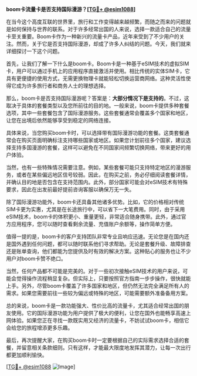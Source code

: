 **boom卡流量卡是否支持国际漫游？[[TG💪+ @esim1088](https://t.me/s/esim1088)]**

在当今这个高度互联的世界里，旅行和工作变得越来越频繁，而随之而来的问题就是如何保持与世界的联系。对于许多经常出国的人来说，选择一款适合自己的流量卡至关重要。Boom卡作为一种新兴的流量卡产品，近年来受到了不少用户的关注。然而，关于它是否支持国际漫游，却成了许多人纠结的问题。今天，我们就来详细探讨一下这个问题。

首先，让我们了解一下什么是boom卡。Boom卡是一种基于eSIM技术的虚拟SIM卡，用户可以通过手机上的应用程序直接激活并使用。相比传统的实体SIM卡，它具有更便捷的使用方式，无需更换物理卡就能轻松切换运营商网络。这种灵活性使得它成为许多旅行者和商务人士的理想选择。

那么，boom卡是否支持国际漫游呢？答案是：**大部分情况下是支持的**。不过，这取决于具体的套餐类型以及您所前往的目的地。一般来说，boom卡提供多种套餐选项，其中一些套餐包含了国际漫游服务。这些套餐通常会覆盖多个国家和地区，让您在出境后依然能够享受到稳定的网络连接。

具体来说，当您购买boom卡时，可以选择带有国际漫游功能的套餐。这类套餐通常会在购买页面明确标注支持哪些国家或地区。如果您计划前往多个国家，建议选择支持多国漫游的套餐，这样可以避免在不同国家间频繁切换网络，带来更好的用户体验。

当然，也有一些特殊情况需要注意。例如，某些套餐可能只支持特定地区的漫游服务，或者在某些偏远地区信号较弱。因此，在购买之前，务必仔细阅读套餐详情，并确认目的地是否包含在支持范围内。此外，部分国家可能会对eSIM技术有特殊要求，因此在出发前最好提前咨询客服以确保万无一失。

除了国际漫游功能外，boom卡还具备其他诸多优势。比如，它的价格相对传统SIM卡更为实惠，尤其是在长途旅行中，可以省下一大笔费用。同时，由于采用eSIM技术，boom卡的体积更小、重量更轻，非常适合随身携带。此外，通过官方应用程序，您可以随时查看剩余流量、充值账户余额等，操作简单方便。

值得一提的是，boom卡的客户支持团队非常专业且响应迅速。无论您是在国内还是国外遇到任何问题，都可以随时联系他们寻求帮助。无论是套餐升级、故障排查还是账单查询，他们都能为您提供及时有效的解决方案。这种贴心的服务也让不少用户对boom卡赞不绝口。

当然，任何产品都不可能是完美的。对于一些初次接触eSIM技术的用户来说，可能会觉得操作流程稍显复杂。但实际上，只要按照官方指南一步步操作，很快就能上手。另外，尽管boom卡覆盖了许多国家和地区，但仍然无法完全满足所有人的需求。如果您需要前往一些较为偏远或特殊的地区，可能需要额外准备备用方案。

总的来说，boom卡是一款功能强大、性价比高的流量卡，尤其适合经常出国的朋友使用。它的国际漫游功能为用户提供了极大的便利，让您在国外也能畅享高速上网体验。如果您正在寻找一款既实用又经济的流量卡，不妨试试boom卡，相信它会给您的旅程增添更多乐趣。

最后，再次提醒大家，在购买boom卡时一定要根据自己的实际需求选择合适的套餐，并留意相关条款细则。只有这样，才能最大限度地发挥其潜力，让每一次出行都更加顺利愉快。

[[TG💪+ @esim1088](https://t.me/s/esim1088) ![Image](https://i.postimg.cc/4NQfJmqS/Snipaste-2025-05-13-00-14-12.png)]